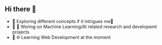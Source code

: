 ## Hi there 👋

<!--
**Limeexe/Limeexe** is a ✨ _special_ ✨ repository because its `README.md` (this file) appears on your GitHub profile.

Here are some ideas to get you started:


- 🌱 I’m currently learning ...
- 👯 I’m looking to collaborate on ...
- 🤔 I’m looking for help with ...
- 💬 Ask me about ...
- 📫 How to reach me: ...
- 😄 Pronouns: ...
- ⚡ Fun fact: ...
-->
- 🔭 Exploring different concepts if it intrigues me🤔
- 🤖 🔧 Woring on Machine Learning/AI related research and developemt projects
- 🔧 🌐 Learning Web Development at the moment
